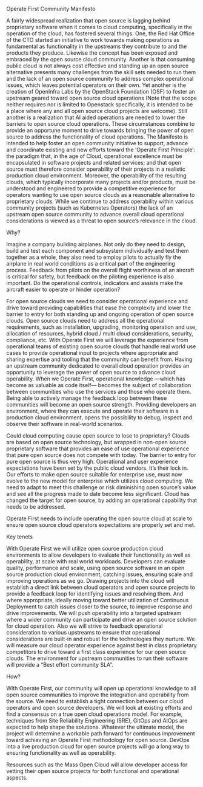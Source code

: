 Operate First Community Manifesto

A fairly widespread realization that open source is lagging behind proprietary software when it comes to
cloud computing, specifically in the operation of the cloud, has fostered several things.
One, the Red Hat Office of the CTO started an initiative to work towards making operations as
fundamental as functionality in the upstreams they contribute to and the products they produce.
Likewise the concept has been exposed and embraced by the open source cloud community.
Another is that consuming public cloud is not always cost effective and standing up an open source
alternative presents many challenges from the skill sets needed to run them and the lack of an open 
source community to address complex operational issues, which leaves potential operators on their own.
Yet another is the creation of OpenInfra Labs by the OpenStack Foundation (OSF) to foster an
upstream geared toward open source cloud operations (Note that the scope neither requires nor is limited
to Openstack specifically, it is intended to be a place where any and all open source cloud projects are
welcome). Still another is a realization that AI aided operations are needed to lower the barriers to open
source cloud operations. These circumstances combine to provide an opportune moment to drive towards bringing
the power of open source to address the functionality of cloud operations. The Manifesto is intended to
help foster an open community initiative to support, advance and coordinate existing and new efforts toward
the ‘Operate First Principle’: the paradigm that, in the age of Cloud, operational excellence must be
encapsulated in software projects and related services; and that open source must therefore consider
operability of their projects in a realistic production cloud environment. Moreover, the operability
of the resulting clouds, which typically incorporate many projects and/or products, must be understood
and engineered to provide a competitive experience for operators wanting to use open source clouds
as a reasonable alternative to proprietary clouds. While we continue to address operability within
various community projects (such as Kubernetes Operators) the lack of an upstream open source
community to advance overall cloud operational considerations is viewed as a threat
to open source’s relevance in the cloud. 

Why?

Imagine a company building airplanes. Not only do they need to design, build and test each component and
subsystem individually and test them together as a whole, they also need to employ pilots to actually fly
the airplane in real world conditions as a critical part of the engineering process.  Feedback from pilots
on the overall flight worthiness of an aircraft is critical for safety, but feedback on the piloting
experience is also important. Do the operational controls, indicators and assists make the aircraft
easier to operate or hinder operation?

For open source clouds we need to consider operational experience and drive toward providing capabilities
that ease the complexity and lower the barrier to entry for both standing up and ongoing operation of open
source clouds. Open source clouds need to address all the operational requirements, such as installation,
upgrading, monitoring operation and use, allocation of resources, hybrid cloud / multi cloud considerations,
security, compliance, etc. With Operate First we will leverage the experience from operational teams of
existing open source clouds that handle real world use cases to provide operational input to projects where
appropriate and sharing expertise and tooling that the community can benefit from.  Having an upstream
community dedicated to overall cloud operation provides an opportunity to leverage the power of open
source to advance cloud operability. When we Operate First, operational knowledge —which has become as
valuable as code itself— becomes the subject of collaboration between communities who use the services
and those who operate them. Being able to actively manage the feedback loop between these communities
will become an open source strength. Providing developers an environment, where they can execute and
operate their software in a production cloud environment, opens the possibility to debug, inspect
and observe their software in real-world scenarios.

Could cloud computing cause open source to lose to proprietary? Clouds are based on open source
technology, but wrapped in non-open source proprietary software that provides an ease of use operational
experience that pure open source does not compete with today. The barrier to entry for pure open source
is thus very high. Operational and user experience expectations have been set by the public cloud vendors.
It’s their lock in. Our efforts to make open source suitable for enterprise use, must now evolve to the
new model for enterprise which utilizes cloud computing. We need to adapt to meet this challenge or risk
diminishing open source’s value and see all the progress made to date become less significant. Cloud has
changed the target for open source, by adding an operational capability that needs to be addressed.

Operate First needs to include operating the open source cloud at scale to ensure open source cloud
operators expectations are properly set and met.


Key tenets

With Operate First we will utilize open source production cloud environments to allow developers to
evaluate their functionality as well as operability, at scale with real world workloads. Developers can
evaluate quality, performance and scale, using open source software in an open source production
cloud environment, catching issues, ensuring scale and improving operations as we go. Drawing
projects into the cloud will establish a direct link between cloud operators and open source projects
to provide a feedback loop for identifying issues and resolving them. And where appropriate, ideally
moving toward better utilization of Continuous Deployment to catch issues closer to
the source, to improve response and drive improvements. We will push operability into a targeted upstream
where a wider community can participate and drive an open source solution for cloud operation. Also we
will strive to feedback operational consideration to various upstreams to ensure that operational
considerations are built-in and robust for the technologies they nurture. We will measure our cloud
operator experience against best in class proprietary competitors to drive toward a first class experience
for our open source clouds. The environment for upstream communities to run their software will provide
a “Best effort community SLA”.

How?

With Operate First, our community will open up operational knowledge to all open source communities
to improve the integration and operability from the source.  We need to establish a tight connection
between our cloud operators and open source developers. We will look at existing efforts and find a
consensus on a true open cloud operations model. For example, techniques from  Site Reliability
Engineering (SRE), GitOps and AIOps are expected to help shape the solutions. Whatever the ultimate
model, the project will determine a workable path forward for continuous improvement toward achieving
an Operate First methodology for open source. DevOps into a live production cloud for open source
projects will go a long way to ensuring functionality as well as operability.

Resources such as the Mass Open Cloud will allow developer access for vetting their open source
projects for both functional and operational aspects.